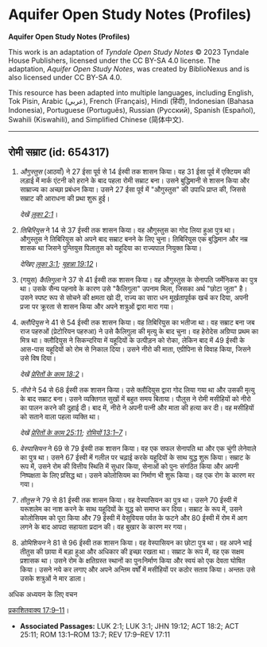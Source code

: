 # Aquifer Open Study Notes (Profiles)

**Aquifer Open Study Notes (Profiles)**

This work is an adaptation of *Tyndale Open Study Notes* © 2023 Tyndale House Publishers, licensed under the CC BY\-SA 4\.0 license. The adaptation, *Aquifer Open Study Notes*, was created by BiblioNexus and is also licensed under CC BY\-SA 4\.0\.

This resource has been adapted into multiple languages, including English, Tok Pisin, Arabic (عربي), French (Français), Hindi (हिंदी), Indonesian (Bahasa Indonesia), Portuguese (Português), Russian (Русский), Spanish (Español), Swahili (Kiswahili), and Simplified Chinese (简体中文).



--------------------------------

## रोमी सम्राट (id: 654317)

1. *औगुस्तुस* (आठवाँ) ने 27 ईसा पूर्व से 14 ईस्वी तक शासन किया। वह 31 ईसा पूर्व में एक्टियम की लड़ाई में मार्क एंटनी को हराने के बाद पहला रोमी सम्राट बना। उसने बुद्धिमानी से शासन किया और साम्राज्य का अच्छा प्रबंधन किया। उसने 27 ईसा पूर्व में "औगुस्तुस" की उपाधि प्राप्त की, जिससे सम्राट की आराधना की प्रथा शुरू हुई।

    *देखें* [*लूका 2:1*](https://ref.ly/Luke2:1)।

2. *तिबिरियुस* ने 14 से 37 ईस्वी तक शासन किया। वह औगुस्तुस का गोद लिया हुआ पुत्र था। औगुस्तुस ने तिबिरियुस को अपने बाद सम्राट बनने के लिए चुना। तिबिरियुस एक बुद्धिमान और नम्र शासक था जिसने पुन्तियुस पिलातुस को यहूदिया का राज्यपाल नियुक्त किया।

    *देखिए* [*लूका 3:1*](https://ref.ly/Luke3:1)*;* [*यूहन्ना 19:12*](https://ref.ly/John19:12)।

3. (गयुस) *कैलिगुला* ने 37 से 41 ईस्वी तक शासन किया। वह औगुस्तुस के सेनापति जर्मेनिकस का पुत्र था। उसके सैन्य पहनावे के कारण उसे "कैलिगुला" उपनाम मिला, जिसका अर्थ "छोटा जूता" है। उसने स्पष्ट रूप से सोचने की क्षमता खो दी, राज्य का सारा धन मूर्खतापूर्वक खर्च कर दिया, अपनी प्रजा पर क्रूरता से शासन किया और अपने शत्रुओं द्वारा मारा गया।
4. *क्लौदियुस* ने 41 से 54 ईस्वी तक शासन किया। वह तिबिरियुस का भतीजा था। वह सम्राट बना जब राज पहरुओं (प्रेटोरियन पहरुआ) ने उसे कैलिगुला की मृत्यु के बाद चुना। वह हेरोदेस अग्रिप्पा प्रथम का मित्र था। क्लौदियुस ने सिकन्दरिया में यहूदियों के उत्पीड़न को रोका, लेकिन बाद में 49 ईस्वी के आस\-पास यहूदियों को रोम से निकाल दिया। उसने नीरो की माता, एग्रीपिना से विवाह किया, जिसने उसे विष दिया।

    *देखें* [*प्रेरितों के काम 18:2*](https://ref.ly/Acts18:2)।

5. *नीरो* ने 54 से 68 ईस्वी तक शासन किया। उसे क्लौदियुस द्वारा गोद लिया गया था और उसकी मृत्यु के बाद सम्राट बना। उसने व्यक्तिगत सुखों में बहुत समय बिताया। पौलुस ने रोमी मसीहियों को नीरो का पालन करने की दुहाई दी। बाद में, नीरो ने अपनी पत्नी और माता की हत्या कर दी। वह मसीहियों को सताने वाला पहला व्यक्ति था।

    *देखें* [*प्रेरितों के काम 25:11*](https://ref.ly/Acts25:11)*;* [*रोमियों 13:1–7*](https://ref.ly/Rom13:1-Rom13:7)।

6. *वेस्पासियन* ने 69 से 79 ईस्वी तक शासन किया। वह एक सफल सेनापति था और एक चुंगी लेनेवाले का पुत्र था। उसने 67 ईस्वी में गलील पर चढ़ाई करके यहूदियों के साथ युद्ध शुरू किया। सम्राट के रूप में, उसने रोम की वित्तीय स्थिति में सुधार किया, सेनाओं को पुनः संगठित किया और अपनी निष्पक्षता के लिए प्रसिद्ध था। उसने कोलोसियम का निर्माण भी शुरू किया। वह एक रोग के कारण मर गया।
7. *तीतुस* ने 79 से 81 ईस्वी तक शासन किया। वह वेस्पासियन का पुत्र था। उसने 70 ईस्वी में यरूशलेम का नाश करने के साथ यहूदियों के युद्ध को समाप्त कर दिया। सम्राट के रूप में, उसने कोलोसियम को पूरा किया और 79 ईस्वी में वेसुवियस पर्वत के फटने और 80 ईस्वी में रोम में आग लगने के बाद आपदा सहायता प्रदान की। वह बुखार के कारण मर गया।
8. *डोमिशियन* ने 81 से 96 ईस्वी तक शासन किया। वह वेस्पासियन का छोटा पुत्र था। वह अपने भाई तीतुस की छाया में बड़ा हुआ और अधिकार की इच्छा रखता था। सम्राट के रूप में, वह एक सक्षम प्रशासक था। उसने रोम के क्षतिग्रस्त स्थानों का पुनःनिर्माण किया और स्वयं को एक देवता घोषित किया। उसने नये कर लगाए और अपने अन्तिम वर्षों में मसीहियों पर कठोर सताव किया। अन्ततः उसे उसके शत्रुओं ने मार डाला।

अधिक अध्ययन के लिए वचन

[प्रकाशितवाक्य 17:9–11](https://ref.ly/Rev17:9-Rev17:11)।

* **Associated Passages:** LUK 2:1; LUK 3:1; JHN 19:12; ACT 18:2; ACT 25:11; ROM 13:1–ROM 13:7; REV 17:9–REV 17:11

